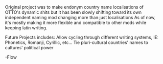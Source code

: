 Original project was to make endonym country name localisations of OTTO's dynamic shits but it has been slowly shifting toward its own independent naming mod changing more than just localisations
As of now, it's mostly making it more flexible and compatible to other mods while keeping latin writing.

Future Projects includes:
Allow cycling through different writing systems, IE: Phonetics, Romanji, Cyrillic, etc...
Tie pluri-cultural countries' names to cultures' political power

-Flow
